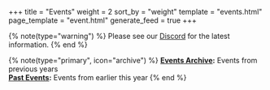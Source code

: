 +++
title = "Events"
weight = 2
sort_by = "weight"
template = "events.html"
page_template = "event.html"
generate_feed = true
+++

{% note(type="warning") %}
Please see our [Discord](https://discord.uwcs.uk) for the latest information.
{% end %}

{% note(type="primary", icon="archive") %}
**[Events Archive](@/events/archive/_index.md):** Events from previous years  
<i class="bi bi-clock me-2"></i>**[Past Events](@/events/archive/current.md):** Events from earlier this year
{% end %}
